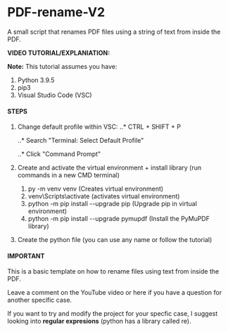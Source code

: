 # PDF-rename-V2
A small script that renames PDF files using a string of text from inside the PDF.

**VIDEO TUTORIAL/EXPLANIATION:**


**Note:** This tutorial assumes you have:
  1. Python 3.9.5 
  2. pip3
  3. Visual Studio Code (VSC)


#### STEPS
1. Change default profile within VSC:
   ..* CTRL + SHIFT + P
   
   ..* Search "Terminal: Select Default Profile"
   
   ..* Click "Command Prompt" 
   
2. Create and activate the virtual environment + install library (run commands in a new CMD terminal)
   1. py -m venv venv                         (Creates virtual environment)
   2. venv\Scripts\activate                   (activates virtual environment)
   3. python -m pip install --upgrade pip     (Upgrade pip in virtual environment)
   4. python -m pip install --upgrade pymupdf (Install the PyMuPDF library)
   
3. Create the python file (you can use any name or follow the tutorial)

#### IMPORTANT
This is a basic template on how to rename files using text from inside the PDF.

Leave a comment on the YouTube video or here if you have a question for another specific case.

If you want to try and modify the project for your specfic case, I suggest looking into **regular expresions** (python has a library called re).
